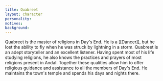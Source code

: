 ```yaml
---
title: Quabreet
layout: character
personality:
motives:
background:
---
```


Quabreet is the master of religions in Day's End. He is a [[Dancer]], but he lost the ability to fly when he was struck by lightning in a storm. Quabreet is an adept storyteller and an excellent listener. Having spent most of his life studying religions, he also knows the practices and prayers of most religions present in Andal. Together these qualities allow him to offer religious guidance and assistance to all the members of Day's End. He maintains the town's temple and spends his days and nights there.
